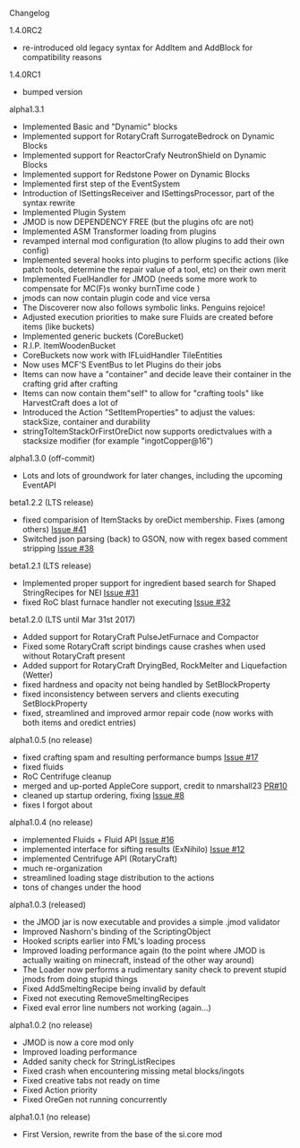Changelog

1.4.0RC2
- re-introduced old legacy syntax for AddItem and AddBlock for compatibility reasons

1.4.0RC1
- bumped version

alpha1.3.1
- Implemented Basic and "Dynamic" blocks
- Implemented support for RotaryCraft SurrogateBedrock on Dynamic Blocks
- Implemented support for ReactorCrafy NeutronShield on Dynamic Blocks
- Implemented support for Redstone Power on Dynamic Blocks
- Implemented first step of the EventSystem
- Introduction of ISettingsReceiver and ISettingsProcessor, part of the syntax rewrite
- Implemented Plugin System
- JMOD is now DEPENDENCY FREE (but the plugins ofc are not)
- Implemented ASM Transformer loading from plugins
- revamped internal mod configuration (to allow plugins to add their own config)
- Implemented several hooks into plugins to perform specific actions (like patch tools, determine the repair value of a tool, etc) on their own merit
- Implemented FuelHandler for JMOD (needs some more work to compensate for MC(F)s wonky burnTime code )
- jmods can now contain plugin code and vice versa
- The Discoverer now also follows symbolic links. Penguins rejoice!
- Adjusted execution priorities to make sure Fluids are created before items (like buckets)
- Implemented generic buckets (CoreBucket)
- R.I.P. ItemWoodenBucket
- CoreBuckets now work with IFLuidHandler TileEntities
- Now uses MCF'S EventBus to let Plugins do their jobs
- Items can now have a "container" and decide leave their container in the crafting grid after crafting
- Items can now contain them"self" to allow for "crafting tools" like HarvestCraft does a lot of
- Introduced the Action "SetItemProperties" to adjust the values: stackSize, container and durability
- stringToItemStackOrFirstOreDict now supports oredictvalues with a stacksize modifier (for example "ingotCopper@16")

alpha1.3.0 (off-commit)
- Lots and lots of groundwork for later changes, including the upcoming EventAPI

beta1.2.2 (LTS release)
- fixed comparision of ItemStacks by oreDict membership. Fixes (among others) [Issue #41](https://github.com/SvenKayser/JMOD/issues/41)
- Switched json parsing (back) to GSON, now with regex based  comment stripping [Issue #38](https://github.com/SvenKayser/JMOD/issues/38)

beta1.2.1 (LTS release)
- Implemented proper support for ingredient based search for Shaped StringRecipes for NEI [Issue #31](https://github.com/SvenKayser/JMOD/issues/31)
- fixed RoC blast furnace handler not executing [Issue #32](https://github.com/SvenKayser/JMOD/issues/32)

beta1.2.0 (LTS until Mar 31st 2017)
- Added support for RotaryCraft PulseJetFurnace and Compactor
- Fixed some RotaryCraft script bindings cause crashes when used without RotaryCraft present
- Added support for RotaryCraft DryingBed, RockMelter and Liquefaction (Wetter)
- fixed hardness and opacity not being handled by SetBlockProperty
- fixed inconsistency between servers and clients executing SetBlockProperty
- fixed, streamlined and improved armor repair code (now works with both items and oredict entries)


alpha1.0.5 (no release)
- fixed crafting spam and resulting performance bumps [Issue #17](https://github.com/SvenKayser/JMOD/issues/17)
- fixed fluids
- RoC Centrifuge cleanup 
- merged and up-ported AppleCore support, credit to nmarshall23 [PR#10](https://github.com/SvenKayser/JMOD/pull/10)
- cleaned up startup ordering, fixing [Issue #8](https://github.com/SvenKayser/JMOD/issues/8)
- fixes I forgot about


alpha1.0.4 (no release)
- implemented Fluids + Fluid API [Issue #16](https://github.com/SvenKayser/JMOD/issues/16)
- implemented interface for sifting results (ExNihilo) [Issue #12](https://github.com/SvenKayser/JMOD/issues/12)
- implemented Centrifuge API (RotaryCraft)
- much re-organization
- streamlined loading stage distribution to the actions
- tons of changes under the hood


alpha1.0.3 (released)
- the JMOD jar is now executable and provides a simple .jmod validator
- Improved Nashorn's binding of the ScriptingObject
- Hooked scripts earlier into FML's loading process
- Improved loading performance again (to the point where JMOD is actually waiting on minecraft, instead of the other way around)
- The Loader now performs a rudimentary sanity check to prevent stupid jmods from doing stupid things
- Fixed AddSmeltingRecipe being invalid by default
- Fixed not executing RemoveSmeltingRecipes
- Fixed eval error line numbers not working (again...)


alpha1.0.2 (no release)
- JMOD is now a core mod only
- Improved loading performance
- Added sanity check for StringListRecipes
- Fixed crash when encountering missing metal blocks/ingots
- Fixed creative tabs not ready on time
- Fixed Action priority
- Fixed OreGen not running concurrently


alpha1.0.1 (no release)

- First Version, rewrite from the base of the si.core mod


